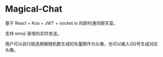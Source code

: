 # Magical-Chat
基于 React + Koa + JWT + socket.io 的即时通讯聊天室。

 
支持 emoji 表情的实时发送。

用户可以自行挑选根据随机数生成的矢量图作为头像，也可以输入QQ号生成对应头像。
